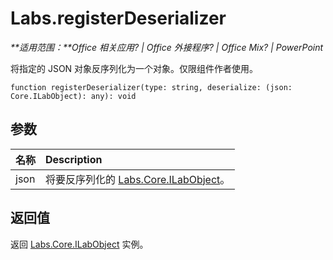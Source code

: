 
# <a name="labs.registerdeserializer"></a>Labs.registerDeserializer

 _**适用范围：**Office 相关应用? | Office 外接程序? | Office Mix? | PowerPoint_

将指定的 JSON 对象反序列化为一个对象。仅限组件作者使用。

```
function registerDeserializer(type: string, deserialize: (json: Core.ILabObject): any): void
```


## <a name="parameters"></a>参数


|**名称**|**Description**|
|:-----|:-----|
|json|将要反序列化的 [Labs.Core.ILabObject](../../reference/office-mix/labs.core.ilabobject.md)。|

## <a name="return-value"></a>返回值

返回 [Labs.Core.ILabObject](../../reference/office-mix/labs.core.ilabobject.md) 实例。

